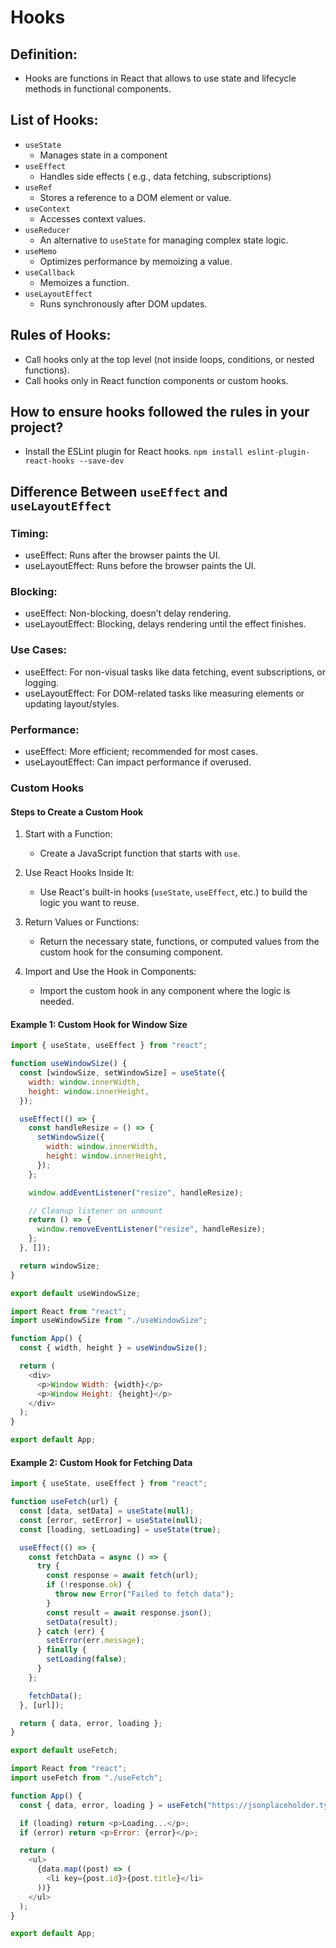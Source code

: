# Hooks

## Definition:
- Hooks are functions in React that allows to use state and lifecycle methods in functional components.

## List of Hooks:
- ```useState```
  - Manages state in a component
- ```useEffect```
  - Handles side effects ( e.g., data fetching, subscriptions)
- ```useRef```
  - Stores a reference to a DOM element or value.
- ```useContext```
  - Accesses context values.
- ```useReducer```
  - An alternative to ```useState``` for managing complex state logic.
- ```useMemo```
  - Optimizes performance by memoizing a value.
- ```useCallback```
  - Memoizes a function.
- ```useLayoutEffect``` 
  - Runs synchronously after DOM updates.

## Rules of Hooks:
- Call hooks only at the top level (not inside loops, conditions, or nested functions).
- Call hooks only in React function components or custom hooks.

## How to ensure hooks followed the rules in your project?
- Install the ESLint plugin for React hooks.
```npm install eslint-plugin-react-hooks --save-dev```

## Difference Between ```useEffect``` and ```useLayoutEffect```

### Timing:

- useEffect: Runs after the browser paints the UI.
- useLayoutEffect: Runs before the browser paints the UI.

### Blocking:

- useEffect: Non-blocking, doesn’t delay rendering.
- useLayoutEffect: Blocking, delays rendering until the effect finishes.

### Use Cases:

- useEffect: For non-visual tasks like data fetching, event subscriptions, or logging.
- useLayoutEffect: For DOM-related tasks like measuring elements or updating layout/styles.

### Performance:

- useEffect: More efficient; recommended for most cases.
- useLayoutEffect: Can impact performance if overused.

### Custom Hooks

#### Steps to Create a Custom Hook
1. Start with a Function:
   - Create a JavaScript function that starts with `use`.

2. Use React Hooks Inside It:
   - Use React's built-in hooks (`useState`, `useEffect`, etc.) to build the logic you want to reuse.

3. Return Values or Functions:
   - Return the necessary state, functions, or computed values from the custom hook for the consuming component.

4. Import and Use the Hook in Components:
   - Import the custom hook in any component where the logic is needed.
#### Example 1: Custom Hook for Window Size

```js
import { useState, useEffect } from "react";

function useWindowSize() {
  const [windowSize, setWindowSize] = useState({
    width: window.innerWidth,
    height: window.innerHeight,
  });

  useEffect(() => {
    const handleResize = () => {
      setWindowSize({
        width: window.innerWidth,
        height: window.innerHeight,
      });
    };

    window.addEventListener("resize", handleResize);

    // Cleanup listener on unmount
    return () => {
      window.removeEventListener("resize", handleResize);
    };
  }, []);

  return windowSize;
}

export default useWindowSize;
```
```js
import React from "react";
import useWindowSize from "./useWindowSize";

function App() {
  const { width, height } = useWindowSize();

  return (
    <div>
      <p>Window Width: {width}</p>
      <p>Window Height: {height}</p>
    </div>
  );
}

export default App;
```

#### Example 2: Custom Hook for Fetching Data
```js
import { useState, useEffect } from "react";

function useFetch(url) {
  const [data, setData] = useState(null);
  const [error, setError] = useState(null);
  const [loading, setLoading] = useState(true);

  useEffect(() => {
    const fetchData = async () => {
      try {
        const response = await fetch(url);
        if (!response.ok) {
          throw new Error("Failed to fetch data");
        }
        const result = await response.json();
        setData(result);
      } catch (err) {
        setError(err.message);
      } finally {
        setLoading(false);
      }
    };

    fetchData();
  }, [url]);

  return { data, error, loading };
}

export default useFetch;
```

```js
import React from "react";
import useFetch from "./useFetch";

function App() {
  const { data, error, loading } = useFetch("https://jsonplaceholder.typicode.com/posts");

  if (loading) return <p>Loading...</p>;
  if (error) return <p>Error: {error}</p>;

  return (
    <ul>
      {data.map((post) => (
        <li key={post.id}>{post.title}</li>
      ))}
    </ul>
  );
}

export default App;
```



